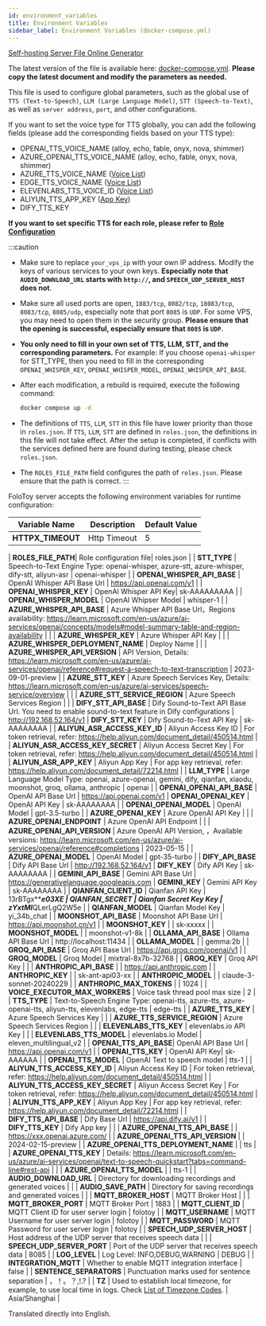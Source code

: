 ```yaml
---
id: environment_variables
title: Environment Variables
sidebar_label: Environment Variables (docker-compose.yml)
---
```


[Self-hosting Server File Online Generator](https://self-hosting-file-generator.vercel.app/)

The latest version of the file is available here: [docker-compose.yml](https://github.com/FoloToy/folotoy-server-self-hosting/blob/main/docker-compose.yml). **Please copy the latest document and modify the parameters as needed.**

This file is used to configure global parameters, such as the global use of `TTS (Text-to-Speech)`, `LLM (Large Language Model)`, `STT (Speech-to-Text)`, as well as `server address`, `port`, and other configurations.

If you want to set the voice type for TTS globally, you can add the following fields (please add the corresponding fields based on your TTS type):

- OPENAI_TTS_VOICE_NAME (alloy, echo, fable, onyx, nova, shimmer)
- AZURE_OPENAI_TTS_VOICE_NAME (alloy, echo, fable, onyx, nova, shimmer)
- AZURE_TTS_VOICE_NAME ([Voice List](https://learn.microsoft.com/zh-cn/azure/ai-services/speech-service/language-support?tabs=tts))
- EDGE_TTS_VOICE_NAME ([Voice List](https://github.com/FoloToy/folotoy-server-self-hosting/wiki/Edge%E2%80%90TTS%E2%80%90Voices))
- ELEVENLABS_TTS_VOICE_ID ([Voice List](https://elevenlabs.io/api))
- ALIYUN_TTS_APP_KEY ([App Key](https://help.aliyun.com/document_detail/72214.html))
- DIFY_TTS_KEY

**If you want to set specific TTS for each role, please refer to [Role Configuration](./roles_config.mdx#advanced-configuration)**

:::caution

- Make sure to replace `your_vps_ip` with your own IP address. Modify the keys of various services to your own keys. **Especially note that `AUDIO_DOWNLOAD_URL` starts with `http://`, and `SPEECH_UDP_SERVER_HOST` does not**.

- Make sure all used ports are open, `1883/tcp`, `8082/tcp`, `18083/tcp`, `8083/tcp`, `8085/udp`, especially note that port `8085` is `UDP`. For some VPS, you may need to open them in the security group. **Please ensure that the opening is successful, especially ensure that `8085` is `UDP`.**

- **You only need to fill in your own set of TTS, LLM, STT, and the corresponding parameters.** For example: If you choose `openai-whisper` for STT_TYPE, then you need to fill in the corresponding `OPENAI_WHISPER_KEY`, `OPENAI_WHISPER_MODEL`, `OPENAI_WHISPER_API_BASE`.

- After each modification, a rebuild is required, execute the following command:
    ```bash
    docker compose up -d
    ```

- The definitions of `TTS`, `LLM`, `STT` in this file have lower priority than those in `roles.json`. If `TTS`, `LLM`, `STT` are defined in `roles.json`, the definitions in this file will not take effect. After the setup is completed, if conflicts with the services defined here are found during testing, please check `roles.json`.

- The `ROLES_FILE_PATH` field configures the path of `roles.json`. Please ensure that the path is correct.
:::

FoloToy server accepts the following environment variables for runtime configuration:

| Variable Name     | Description          | Default Value |
| --------------------------------- | ---------------------------- | ----------------------------- |
| **HTTPX_TIMEOUT**| Http Timeout|     5          |

| **ROLES_FILE_PATH**| Role configuration file|     roles.json          |
| **STT_TYPE** | Speech-to-Text Engine Type: openai-whisper, azure-stt, azure-whisper, dify-stt, aliyun-asr              |   openai-whisper            |
| **OPENAI_WHISPER_API_BASE** | OpenAI Whisper API Base Url         |    https://api.openai.com/v1           |
| **OPENAI_WHISPER_KEY** |  OpenAI Whisper API Key|   sk-AAAAAAAAA            |
| **OPENAI_WHISPER_MODEL** | OpenAI Whipser Model          |   whisper-1            |
| **AZURE_WHISPER_API_BASE** |      Azure Whisper API Base Url，Regions availability: https://learn.microsoft.com/en-us/azure/ai-services/openai/concepts/models#model-summary-table-and-region-availability     |           |
| **AZURE_WHISPER_KEY**            |       Azure Whisper API Key  |             |
| **AZURE_WHISPER_DEPLOYMENT_NAME**              |       Deploy Name               |          |
| **AZURE_WHISPER_API_VERSION**  |     API Version, Details: https://learn.microsoft.com/en-us/azure/ai-services/openai/reference#request-a-speech-to-text-transcription   |       2023-09-01-preview   |
| **AZURE_STT_KEY**     |    Azure Speech Services Key, Details: https://learn.microsoft.com/en-us/azure/ai-services/speech-service/overview  |               |
| **AZURE_STT_SERVICE_REGION** |    Azure Speech Services Region     |          |
| **DIFY_STT_API_BASE**  |  Dify Sound-to-Text API Base Url. You need to enable sound-to-text feature in Dify configurations        | http://192.168.52.164/v1
| **DIFY_STT_KEY**          |  Dify Sound-to-Text API Key    |     sk-AAAAAAAA      |
| **ALIYUN_ASR_ACCESS_KEY_ID**    | Aliyun Access Key ID     |   For token retrieval, refer: https://help.aliyun.com/document_detail/450514.html   |
| **ALIYUN_ASR_ACCESS_KEY_SECRET**    | Aliyun Access Secret Key     |  For token retrieval, refer: https://help.aliyun.com/document_detail/450514.html  |
| **ALIYUN_ASR_APP_KEY**    | Aliyun App Key      |   For app key retrieval, refer: https://help.aliyun.com/document_detail/72214.html   |
| **LLM_TYPE**  |   Large Language Model Type: openai, azure-openai, gemini, dify, qianfan, xiaodu, moonshot, groq, ollama, anthropic  |       openai               |
| **OPENAI_OPENAI_API_BASE**  |  OpenAI API Base Url        | https://api.openai.com/v1
| **OPENAI_OPENAI_KEY**          |  OpenAI API Key    |     sk-AAAAAAAA      |
| **OPENAI_OPENAI_MODEL**          |  OpenAI Model     |     gpt-3.5-turbo      |
| **AZURE_OPENAI_KEY**          |   Azure OpenAI API Key            |               |
| **AZURE_OPENAI_ENDPOINT**  |  Azure OpenAI API Endpoint |          |
| **AZURE_OPENAI_API_VERSION**     |   Azure OpenAI API Version, ，Available versions: https://learn.microsoft.com/en-us/azure/ai-services/openai/reference#completions   |  2023-05-15             |
| **AZURE_OPENAI_MODEL**          |  OpenAI Model     |     gpt-35-turbo      |
| **DIFY_API_BASE**  |  Dify API Base Url        | http://192.168.52.164/v1
| **DIFY_KEY**          |  Dify API Key    |     sk-AAAAAAAA      |
| **GEMINI_API_BASE**  |  Gemini API Base Url        | https://generativelanguage.googleapis.com
| **GEMINI_KEY**          |  Gemini API Key    |     sk-AAAAAAAA      |
| **QIANFAN_CLIENT_ID**  |  Qianfan API Key        | 13rBTgx*****************e03XE
| **QIANFAN_SECRET**          |  Qianfan Secret Key Key    |     zYxtMI***************QLerLgQ2W5e      |
| **QIANFAN_MODEL**          |  Qianfan Model Key    |     yi_34b_chat      |
| **MOONSHOT_API_BASE** | Moonshot API Base Url | https://api.moonshot.cn/v1 |
| **MOONSHOT_KEY** |  | sk-xxxxx |
| **MOONSHOT_MODEL** |  | moonshot-v1-8k |
| **OLLAMA_API_BASE** | Ollama API Base Url | http://localhost:11434 |
| **OLLAMA_MODEL** |  | gemma:2b |
| **GROQ_API_BASE** | Groq API Base Url | https://api.groq.com/openai/v1 |
| **GROQ_MODEL** | Groq Model | mixtral-8x7b-32768 |
| **GROQ_KEY** | Groq API Key |  |
| **ANTHROPIC_API_BASE** |  | https://api.anthropic.com |
| **ANTHROPIC_KEY** |  | sk-ant-api03-xx |
| **ANTHROPIC_MODEL** |  | claude-3-sonnet-20240229 |
| **ANTHROPIC_MAX_TOKENS** |  | 1024  |
| **VOICE_EXECUTOR_MAX_WORKERS**     |   Voice task thread pool max size | 2 |
| **TTS_TYPE** |      Text-to-Speech Engine Type: openai-tts, azure-tts, azure-openai-tts, aliyun-tts, elevenlabs, edge-tts        |     edge-tts          |
| **AZURE_TTS_KEY** |  Azure Speech Services Key            |               |
| **AZURE_TTS_SERVICE_REGION**      |  Azure Speech Services Region              |          |
| **ELEVENLABS_TTS_KEY** |   elevenlabs.io API Key           |          |
| **ELEVENLABS_TTS_MODEL**     |    elevenlabs.io Model     |       eleven_multilingual_v2   |
| **OPENAI_TTS_API_BASE**|     OpenAI API Base Url  |        https://api.openai.com/v1       |
| **OPENAI_TTS_KEY**    |       OpenAI API Key|   sk-AAAAAA   |
| **OPENAI_TTS_MODEL**    | OpenAI Text to speech model     |   tts-1   |
| **ALIYUN_TTS_ACCESS_KEY_ID**    | Aliyun Access Key ID     |   For token retrieval, refer: https://help.aliyun.com/document_detail/450514.html   |
| **ALIYUN_TTS_ACCESS_KEY_SECRET**    | Aliyun Access Secret Key     |  For token retrieval, refer: https://help.aliyun.com/document_detail/450514.html  |
| **ALIYUN_TTS_APP_KEY**    | Aliyun App Key      |   For app key retrieval, refer: https://help.aliyun.com/document_detail/72214.html   |
| **DIFY_TTS_API_BASE** |  Dify Base Url            |    https://api.dify.ai/v1           |
| **DIFY_TTS_KEY**      |  Dify App key              |          |
| **AZURE_OPENAI_TTS_API_BASE**      |  |    https://xxx.openai.azure.com/      |
| **AZURE_OPENAI_TTS_API_VERSION**      |  |    2024-02-15-preview      |
| **AZURE_OPENAI_TTS_DEPLOYMENT_NAME**      |  |    tts      |
| **AZURE_OPENAI_TTS_KEY**      | Details: https://learn.microsoft.com/en-us/azure/ai-services/openai/text-to-speech-quickstart?tabs=command-line#rest-api  |         |
| **AZURE_OPENAI_TTS_MODEL**      |  |   tts-1       |
| **AUDIO_DOWNLOAD_URL**    |  Directory for downloading recordings and generated voices        |       |
| **AUDIO_SAVE_PATH**    |     Directory for saving recordings and generated voices     |     |
| **MQTT_BROKER_HOST**    |    MQTT Broker Host      |     |
| **MQTT_BROKER_PORT**    |   MQTT Broker Port       |   1883  |
| **MQTT_CLIENT_ID**    |   MQTT Client ID for user server login       |     folotoy |
| **MQTT_USERNAME**    |    MQTT Username for user server login      |     folotoy  |
| **MQTT_PASSWORD**    |      MQTT Password for user server login    |    folotoy |
| **SPEECH_UDP_SERVER_HOST**    |      Host address of the UDP server that receives speech data    |      |
| **SPEECH_UDP_SERVER_PORT**    |   Port of the UDP server that receives speech data        |     8085 |
| **LOG_LEVEL**    |    Log Level: INFO,DEBUG,WARNING      |   DEBUG   |
| **INTEGRATION_MQTT**    |    Whether to enable MQTT integration interface      |   false   |
| **SENTENCE_SEPARATORS**    |    Punctuation marks used for sentence separation       |   ，！。？,!.?   |
| **TZ**            | Used to establish local timezone, for example, to use local time in logs. Check [List of Timezone Codes](https://en.wikipedia.org/wiki/List_of_tz_database_time_zones).   |  Asia/Shanghai     |

Translated directly into English.